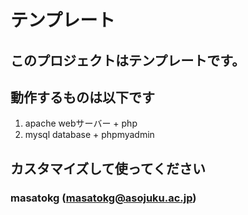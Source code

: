 # テンプレート
## このプロジェクトはテンプレートです。
## 動作するものは以下です
1. apache webサーバー + php
1. mysql database + phpmyadmin
## カスタマイズして使ってください
### masatokg (masatokg@asojuku.ac.jp)